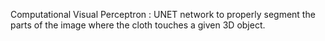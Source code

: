 Computational Visual Perceptron : UNET network to properly segment the parts of the image where the cloth touches a given 3D object.
